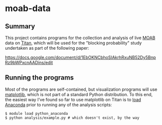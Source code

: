 moab-data
=========

Summary
-------

This project contains programs for the collection and analysis of live
[MOAB](http://www.adaptivecomputing.com/support/documentation-index/moab-hpc-suite-documentation/moab-hpc-suite-9-1-documentation/)
data on [Titan](https://en.wikipedia.org/wiki/Titan_(supercomputer)), which
will be used for the "blocking probability" study undertaken as part of the
following paper:

https://docs.google.com/document/d/1EbOKNCbhoSIAkrhRxuNB52Dy5BnpRz9bWPxcnAADins/edit


Running the programs
--------------------

Most of the programs are self-contained, but visualization programs will use
[matplotlib](https://matplotlib.org/), which is not part of a standard Python
distribution. To this end, the easiest way I've found so far to use matplotlib
on Titan is to
[load Anaconda](https://www.olcf.ornl.gov/software_package/anaconda/) prior to
running any of the analysis scripts:

    $ module load python_anaconda
    $ python analysis/example.py # which doesn't exist, by the way

